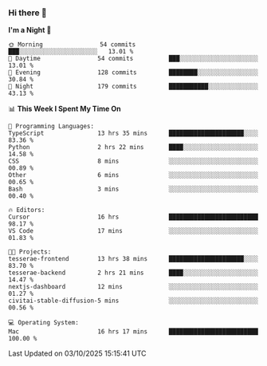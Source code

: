 ### Hi there 👋

<!--
**ALiersEL/ALiersEL** is a ✨ _special_ ✨ repository because its `README.md` (this file) appears on your GitHub profile.

Here are some ideas to get you started:

- 🔭 I’m currently working on ...
- 🌱 I’m currently learning ...
- 👯 I’m looking to collaborate on ...
- 🤔 I’m looking for help with ...
- 💬 Ask me about ...
- 📫 How to reach me: ...
- 😄 Pronouns: ...
- ⚡ Fun fact: ...
-->

<!--START_SECTION:waka-->
**I'm a Night 🦉** 

```text
🌞 Morning                54 commits          ███░░░░░░░░░░░░░░░░░░░░░░   13.01 % 
🌆 Daytime                54 commits          ███░░░░░░░░░░░░░░░░░░░░░░   13.01 % 
🌃 Evening                128 commits         ████████░░░░░░░░░░░░░░░░░   30.84 % 
🌙 Night                  179 commits         ███████████░░░░░░░░░░░░░░   43.13 % 
```


📊 **This Week I Spent My Time On** 

```text
💬 Programming Languages: 
TypeScript               13 hrs 35 mins      █████████████████████░░░░   83.36 % 
Python                   2 hrs 22 mins       ████░░░░░░░░░░░░░░░░░░░░░   14.58 % 
CSS                      8 mins              ░░░░░░░░░░░░░░░░░░░░░░░░░   00.89 % 
Other                    6 mins              ░░░░░░░░░░░░░░░░░░░░░░░░░   00.65 % 
Bash                     3 mins              ░░░░░░░░░░░░░░░░░░░░░░░░░   00.40 % 

🔥 Editors: 
Cursor                   16 hrs              █████████████████████████   98.17 % 
VS Code                  17 mins             ░░░░░░░░░░░░░░░░░░░░░░░░░   01.83 % 

🐱‍💻 Projects: 
tesserae-frontend        13 hrs 38 mins      █████████████████████░░░░   83.70 % 
tesserae-backend         2 hrs 21 mins       ████░░░░░░░░░░░░░░░░░░░░░   14.47 % 
nextjs-dashboard         12 mins             ░░░░░░░░░░░░░░░░░░░░░░░░░   01.27 % 
civitai-stable-diffusion-5 mins              ░░░░░░░░░░░░░░░░░░░░░░░░░   00.56 % 

💻 Operating System: 
Mac                      16 hrs 17 mins      █████████████████████████   100.00 % 
```


 Last Updated on 03/10/2025 15:15:41 UTC
<!--END_SECTION:waka-->
